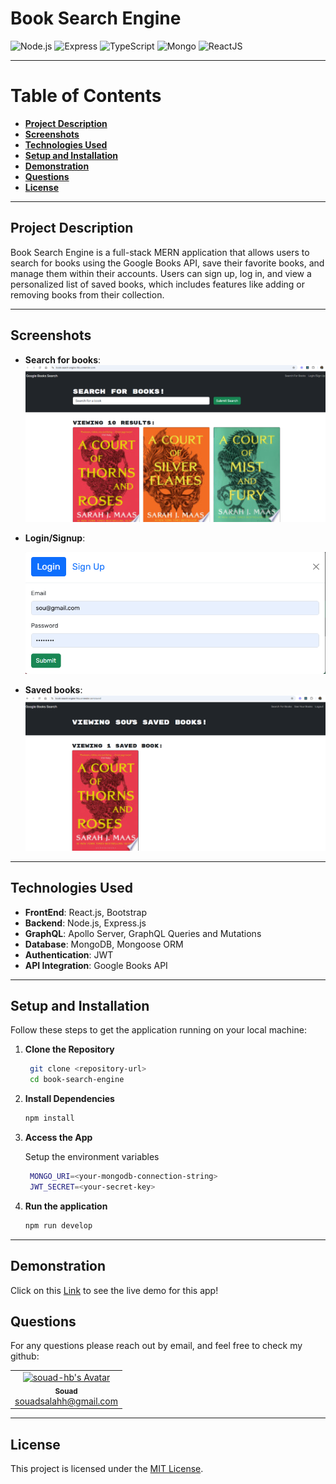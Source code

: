 # **Book Search Engine**

![Node.js](https://img.shields.io/badge/Node.js-339933?style=for-the-badge&logo=nodedotjs&logoColor=white)
![Express](https://img.shields.io/badge/Express.js-000000?style=for-the-badge&logo=express&logoColor=white)
![TypeScript](https://img.shields.io/badge/TypeScript-007ACC?style=for-the-badge&logo=typescript&logoColor=white)
![Mongo](https://img.shields.io/badge/-MongoDB-13aa52?style=for-the-badge&logo=mongodb&logoColor=white)
![ReactJS](https://img.shields.io/badge/-ReactJs-61DAFB?logo=react&logoColor=white&style=for-the-badge)

---

# Table of Contents

- [**Project Description**](#project-description)
- [**Screenshots**](#screenshots)
- [**Technologies Used**](#technologies-used)
- [**Setup and Installation**](#setup-and-installation)
- [**Demonstration**](#demonstration)
- [**Questions**](#questions)
- [**License**](#license)

---

## **Project Description**

Book Search Engine is a full-stack MERN application that allows users to search for books using the Google Books API, save their favorite books, and manage them within their accounts. Users can sign up, log in, and view a personalized list of saved books, which includes features like adding or removing books from their collection.

---

## **Screenshots**

- **Search for books**:
  ![alt text](client/assets/search.png)

- **Login/Signup**:

  ![alt text](client/assets/login.png)

- **Saved books**:
  ![alt text](client/assets/saved.png)

---

## **Technologies Used**

- **FrontEnd**: React.js, Bootstrap
- **Backend**: Node.js, Express.js
- **GraphQL**: Apollo Server, GraphQL Queries and Mutations
- **Database**: MongoDB, Mongoose ORM
- **Authentication**: JWT
- **API Integration**: Google Books API

---

## **Setup and Installation**

Follow these steps to get the application running on your local machine:

1. **Clone the Repository**

   ```bash
    git clone <repository-url>
    cd book-search-engine
   ```

2. **Install Dependencies**

   ```bash
   npm install
   ```

3. **Access the App**

   Setup the environment variables

   ```bash
    MONGO_URI=<your-mongodb-connection-string>
    JWT_SECRET=<your-secret-key>
    ```

4. **Run the application**

    ```bash
    npm run develop
    ````

---

## **Demonstration**

Click on this [Link](https://book-search-engine-9icu.onrender.com/) to see the live demo for this app!

## **Questions**

For any questions please reach out by email, and feel free to check my github:

<table>
  <tr>
    <td align="center">
      <a href="https://github.com/souad-hb">
        <img src="https://github.com/souad-hb.png?size=100" width="100px;" alt="souad-hb's Avatar"/>
        <br />
        <sub><b>Souad</b></sub>
      </a>
      <br />
      <a href="mailto:souadsalahh@gmail.com">souadsalahh@gmail.com</a>
    </td>
  </tr>
</table>

---

## **License**

This project is licensed under the [MIT License](https://opensource.org/licenses/MIT).
